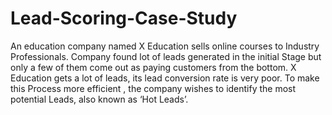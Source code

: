 # Lead-Scoring-Case-Study

An education company named X Education sells online courses to Industry Professionals. Company found lot of leads generated in the initial Stage but only a few of them come out as paying customers from the bottom. X Education gets a lot of leads, its lead conversion rate is very poor. To make this Process more efficient , the company wishes to identify the most potential Leads, also known as ‘Hot Leads’.
